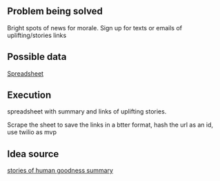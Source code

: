 ## Problem being solved

Bright spots of news for morale.
Sign up for texts or emails of uplifting/stories links
## Possible data 
[Spreadsheet](https://docs.google.com/spreadsheets/d/19KBkEZ5XG1DJwgptBjWKfA7NnuBUyFlRpasp1R-wveA/edit#gid=0)
## Execution 
spreadsheet with summary and links of uplifting stories. 

Scrape the sheet to save the links in a btter format, hash the url as an id, use twilio as mvp             
## Idea source
[stories of human goodness summary](https://helpwithcovid.com/projects/271-stories-of-human-goodness-solidarity-resilience)
